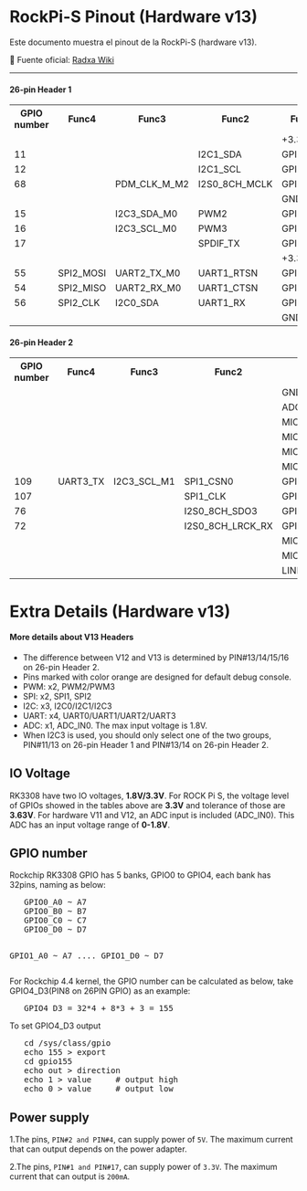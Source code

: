 # RockPi-S Pinout (Hardware v13)

Este documento muestra el pinout de la RockPi-S (hardware v13).

📖 Fuente oficial: [Radxa Wiki](https://wiki.radxa.com/RockpiS/hardware/gpio)

---

<div class="panel-body">
<h4><span class="mw-headline" id="26-pin_Header_1_4">26-pin Header 1</span></h4>
<table class="mw-collapsible wikitable">
<tbody><tr>
<th> GPIO number </th>
<th> Func4 </th>
<th> Func3 </th>
<th> Func2 </th>
<th>  Func1 </th>
<th>  Pin# </th>
<th> </th>
<th> Pin# </th>
<th> Func1 </th>
<th> Func2 </th>
<th> Func3 </th>
<th> Func4 </th>
<th> GPIO number </th>
</tr>
<tr>
<td> </td><td> </td><td> </td><td> </td><td> +3.3V </td>
<td style="background:yellow"> 1 </td>
<td> </td>
<td style="background:red"> 2 </td>
<td> +5.0V </td>
<td> </td><td> </td><td> </td><td> </td>
</tr>
<tr>
<td> 11 </td><td> </td><td> </td><td> I2C1_SDA </td>
<td> GPIO0_B3 </td>
<td style="background:green; color:white"> 3 </td>
<td> </td>
<td style="background:red"> 4 </td>
<td> +5.0V </td>
<td> </td><td> </td><td> </td><td> </td>
</tr>
<tr>
<td> 12 </td><td> </td><td> </td><td> I2C1_SCL </td>
<td> GPIO0_B4 </td>
<td style="background:green; color:white"> 5 </td>
<td> </td>
<td style="background:black; color:white"> 6 </td>
<td> GND </td>
<td> </td><td> </td><td> </td><td> </td>
</tr>
<tr>
<td> 68 </td><td> </td><td> PDM_CLK_M_M2 </td><td> I2S0_8CH_MCLK </td>
<td> GPIO2_A4 </td>
<td style="background:green; color:white"> 7 </td>
<td> </td>
<td style="background:green; color:white"> 8 </td>
<td> GPIO2_A1 </td>
<td style="background:orange">UART0_TX </td>
<td> SPI0_MOSI  </td>
<td> </td><td> 65 </td>
</tr>
<tr>
<td> </td><td> </td><td> </td><td> </td><td> GND </td>
<td style="background:black; color:white"> 9 </td>
<td> </td>
<td style="background:green; color:white">10 </td>
<td> GPIO2_A0 </td>
<td style="background:orange">UART0_RX </td>
<td> SPI0_MISO  </td>
<td> </td><td> 64 </td>
</tr>
<tr>
<td> 15 </td><td> </td><td> I2C3_SDA_M0 </td><td> PWM2 </td>
<td> GPIO0_B7 </td>
<td style="background:green; color:white">11 </td>
<td> </td>
<td style="background:green; color:white">12 </td>
<td> GPIO2_A5 </td>
<td> I2S0_8CH_SCLK_TX </td>
<td> </td><td> </td><td> 69 </td>
</tr>
<tr>
<td> 16 </td><td> </td><td> I2C3_SCL_M0 </td><td> PWM3 </td>
<td> GPIO0_C0 </td>
<td style="background:green; color:white">13 </td>
<td> </td>
<td style="background:black; color:white">14 </td>
<td> GND </td>
<td> </td><td> </td><td> </td><td> </td>
</tr>
<tr>
<td> 17 </td><td> </td><td> </td><td> SPDIF_TX </td>
<td> GPIO0_C1 </td>
<td style="background:green; color:white">15 </td>
<td> </td>
<td style="background:green; color:white">16 </td>
<td> GPIO2_B2 </td>
<td> I2S0_8CH_SDO1 </td>
<td> </td><td> </td><td> 74 </td>
</tr>
<tr>
<td> </td><td> </td><td> </td><td> </td><td> +3.3V </td>
<td style="background:yellow">17 </td>
<td> </td>
<td style="background:green; color:white">18 </td>
<td> GPIO2_B1 </td>
<td> I2S0_8CH_SDO0 </td>
<td> </td><td> </td><td> 73 </td>
</tr>
<tr>
<td> 55 </td><td> SPI2_MOSI </td><td> UART2_TX_M0 </td><td> UART1_RTSN </td>
<td> GPIO1_C7 </td>
<td style="background:green; color:white">19 </td>
<td> </td>
<td style="background:black; color:white">20 </td>
<td> GND </td>
<td> </td><td> </td><td> </td><td> </td>
</tr>
<tr>
<td> 54 </td><td> SPI2_MISO </td><td> UART2_RX_M0 </td><td> UART1_CTSN </td>
<td> GPIO1_C6 </td>
<td style="background:green; color:white">21 </td>
<td> </td>
<td style="background:green; color:white">22 </td>
<td> GPIO2_A7 </td>
<td> I2S0_8CH_LRCK_TX </td>
<td> </td><td> </td><td> 71 </td>
</tr>
<tr>
<td> 56 </td><td> SPI2_CLK </td><td> I2C0_SDA </td><td> UART1_RX </td>
<td> GPIO1_D0 </td>
<td style="background:green; color:white">23 </td>
<td> </td>
<td style="background:green; color:white">24 </td>
<td> GPIO1_D1 </td>
<td> UART1_TX </td>
<td> I2C0_SCL </td>
<td> SPI2_CSN0 </td>
<td> 57 </td>
</tr>
<tr>
<td> </td><td> </td><td> </td><td> </td><td> GND </td>
<td style="background:black; color:white">25 </td>
<td> </td>
<td style="background:green; color:white">26 </td>
<td> ADC_IN0 </td>
<td> </td><td> </td><td> </td><td> </td>
</tr>
</tbody></table>

<h4><span class="mw-headline" id="26-pin_Header_2_4">26-pin Header 2</span></h4>
<table class="mw-collapsible wikitable">
<tbody>
<tr>
<th> GPIO number </th>
<th> Func4 </th>
<th> Func3 </th>
<th> Func2 </th>
<th> Func1 </th>
<th> Pin# </th>
<th> </th>
<th> Pin# </th>
<th> Func1 </th>
<th> Func2 </th>
<th> Func3 </th>
<th> Func4 </th>
<th> GPIO number </th>
</tr>
<tr>
<td> </td><td> </td><td> </td><td> </td><td> GND </td>
<td style="background:black; color:white">27 </td>
<td> </td>
<td style="background:black; color:white">28 </td>
<td> GPIO2_B5 </td>
<td> I2S0_8CH_SDI0 </td>
<td> PDM_SDI0_M2 </td>
<td> </td><td> 77 </td>
</tr>
<tr>
<td> </td><td> </td><td> </td><td> </td><td> ADC_KEY_IN1 </td>
<td style="background:black; color:white">29 </td>
<td> </td>
<td style="background:black; color:white">30 </td>
<td> GPIO2_B6 </td>
<td> I2S0_8CH_SDI1 </td>
<td> PDM_SDI1_M2 </td>
<td> </td><td> 78 </td>
</tr>
<tr>
<td> </td><td> </td><td> </td><td> </td><td> MICBIAS2 </td>
<td style="background:black; color:white">31 </td>
<td> </td>
<td style="background:black; color:white">32 </td>
<td> GPIO2_B7 </td>
<td> I2S0_8CH_SDI2 </td>
<td> PDM_SDI2_M2 </td>
<td> </td><td> 79 </td>
</tr>
<tr>
<td> </td><td> </td><td> </td><td> </td><td> MICBIAS1 </td>
<td style="background:black; color:white">33 </td>
<td> </td>
<td style="background:black; color:white">34 </td>
<td> GPIO2_C0 </td>
<td> I2S0_8CH_SDI3 </td>
<td> PDM_SDI3_M2 </td>
<td> </td><td> 80 </td>
</tr>
<tr>
<td> </td><td> </td><td> </td><td> </td><td> MICN8 </td>
<td style="background:black; color:white">35 </td>
<td> </td>
<td style="background:black; color:white">36 </td>
<td> MCIP8 </td>
<td> </td><td> </td><td> </td><td> </td>
</tr>
<tr>
<td> </td><td> </td><td> </td><td> </td><td> MICN7 </td>
<td style="background:black; color:white">37 </td>
<td> </td>
<td style="background:black; color:white">38 </td>
<td> MCIP7 </td>
<td> </td><td> </td><td> </td><td> </td>
</tr>
<tr>
<td> 109 </td><td> UART3_TX </td><td> I2C3_SCL_M1 </td><td> SPI1_CSN0 </td>
<td> GPIO3_B5 </td>
<td style="background:black; color:green">39 </td>
<td> </td>
<td style="background:black; color:green">40 </td>
<td> GPIO3_B4 </td>
<td> SPI1_MOSI </td>
<td> I2C3_SDA_M1 </td>
<td> UART3_RX </td><td> 108 </td>
</tr>
<tr>
<td> 107 </td><td> </td><td> </td><td> SPI1_CLK </td>
<td> GPIO3_B3 </td>
<td style="background:black; color:green">41 </td>
<td> </td>
<td style="background:black; color:green">42 </td>
<td> GPIO3_B2 </td>
<td> SPI1_MISO </td>
<td> </td><td> </td><td> 106 </td>
</tr>
<tr>
<td> 76 </td><td> </td><td> </td><td> I2S0_8CH_SDO3 </td>
<td> GPIO2_B4 </td>
<td style="background:black; color:white">43 </td>
<td> </td>
<td style="background:black; color:white">44 </td>
<td> GPIO2_B3 </td>
<td> I2S0_8CH_SDO2 </td>
<td> </td><td> </td><td> 75 </td>
</tr>
<tr>
<td> 72 </td><td> </td><td> </td><td> I2S0_8CH_LRCK_RX </td>
<td> GPIO2_B0 </td>
<td style="background:black; color:white">45 </td>
<td> </td>
<td style="background:black; color:white">46 </td>
<td> GPIO2_A6 </td>
<td> I2S0_8CH_SCLK_RX </td>
<td> PDM_CLK_S_M2 </td>
<td> </td><td> 70 </td>
</tr>
<tr>
<td> </td><td> </td><td> </td><td> </td><td> MICN2 </td>
<td style="background:black; color:white">47 </td>
<td> </td>
<td style="background:black; color:white">48 </td>
<td> MCIP2 </td>
<td> </td><td> </td><td> </td><td> </td>
</tr>
<tr>
<td> </td><td> </td><td> </td><td> </td><td> MICN1 </td>
<td style="background:black; color:white">49 </td>
<td> </td>
<td style="background:black; color:white">50 </td>
<td> MCIP1 </td>
<td> </td><td> </td><td> </td><td> </td>
</tr>
<tr>
<td> </td><td> </td><td> </td><td> </td><td> LINEOUT_R </td>
<td style="background:black; color:white">51 </td>
<td> </td>
<td style="background:black; color:white">52 </td>
<td> LINEOUT_L </td>
<td> </td><td> </td><td> </td><td> </td>
</tr>
</tbody></table>
</div>

# Extra Details (Hardware v13)

<!-- ===== EXTRA DETAILS ===== -->

<h4><span class="mw-headline" id="More_details_about_V13_Headers">More details about V13 Headers</span></h4>
<ul>
<li> The difference between V12 and V13 is determined by PIN#13/14/15/16 on 26-pin Header 2.
</li>
<li> Pins marked with color orange are designed for default debug console.
</li>
<li> PWM: x2, PWM2/PWM3
</li>
<li> SPI: x2, SPI1, SPI2
</li>
<li> I2C: x3, I2C0/I2C1/I2C3
</li>
<li> UART: x4, UART0/UART1/UART2/UART3
</li>
<li> ADC: x1, ADC_IN0. The max input voltage is 1.8V.
</li>
<li> When I2C3 is used, you should only select one of the two groups, PIN#11/13 on 26-pin Header 1 and PIN#13/14 on 26-pin Header 2.
</li>
</ul>

<h2><span class="mw-headline" id="IO_Voltage">IO Voltage</span></h2>
<p>RK3308 have two IO voltages, <b>1.8V/3.3V</b>. For ROCK Pi S, the voltage level of GPIOs showed in the tables above are <b>3.3V</b> and tolerance of those  are <b>3.63V</b>. For hardware V11 and V12, an ADC input is included (ADC_IN0). This ADC has an input voltage range of <b>0-1.8V</b>.
</p>

<h2><span class="mw-headline" id="GPIO_number">GPIO number</span></h2>
<p>Rockchip RK3308 GPIO has 5 banks, GPIO0 to GPIO4, each bank has 32pins, naming as below:
</p>
<pre>   GPIO0_A0 ~ A7 
   GPIO0_B0 ~ B7
   GPIO0_C0 ~ C7
   GPIO0_D0 ~ D7

GPIO1_A0 ~ A7
....
GPIO1_D0 ~ D7
</pre>
<p>For Rockchip 4.4 kernel, the GPIO number can be calculated as below, take GPIO4_D3(PIN8 on 26PIN GPIO) as an example:
</p>
<pre>   GPIO4_D3 = 32*4 + 8*3 + 3 = 155
</pre>
<p>To set GPIO4_D3 output
</p>
<pre>   cd /sys/class/gpio
   echo 155 > export
   cd gpio155
   echo out > direction
   echo 1 > value     # output high
   echo 0 > value     # output low
</pre>

<h2><span class="mw-headline" id="Power_supply">Power supply</span></h2>
<p>1.The pins, <code>PIN#2 and PIN#4</code>, can supply power of <code>5V</code>. The maximum current that can output depends on the power adapter.
</p><p>2.The pins, <code>PIN#1 and PIN#17</code>, can supply power of <code>3.3V</code>. The maximum current that can output is <code>200mA</code>.
</p>